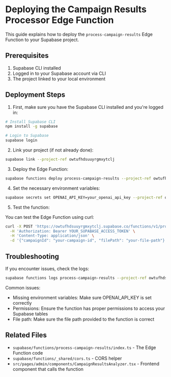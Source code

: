 # Deploying the Campaign Results Processor Edge Function

This guide explains how to deploy the `process-campaign-results` Edge Function to your Supabase project.

## Prerequisites

1. Supabase CLI installed
2. Logged in to your Supabase account via CLI
3. The project linked to your local environment

## Deployment Steps

1. First, make sure you have the Supabase CLI installed and you're logged in:

```bash
# Install Supabase CLI
npm install -g supabase

# Login to Supabase
supabase login
```

2. Link your project (if not already done):

```bash
supabase link --project-ref owtufhdsuuyrgmxytclj
```

3. Deploy the Edge Function:

```bash
supabase functions deploy process-campaign-results --project-ref owtufhdsuuyrgmxytclj
```

4. Set the necessary environment variables:

```bash
supabase secrets set OPENAI_API_KEY=your_openai_api_key --project-ref owtufhdsuuyrgmxytclj
```

5. Test the function:

You can test the Edge Function using curl:

```bash
curl -X POST 'https://owtufhdsuuyrgmxytclj.supabase.co/functions/v1/process-campaign-results' \
  -H 'Authorization: Bearer YOUR_SUPABASE_ACCESS_TOKEN' \
  -H 'Content-Type: application/json' \
  -d '{"campaignId": "your-campaign-id", "filePath": "your-file-path"}'
```

## Troubleshooting

If you encounter issues, check the logs:

```bash
supabase functions logs process-campaign-results --project-ref owtufhdsuuyrgmxytclj
```

Common issues:
- Missing environment variables: Make sure OPENAI_API_KEY is set correctly
- Permissions: Ensure the function has proper permissions to access your Supabase tables
- File path: Make sure the file path provided to the function is correct

## Related Files

- `supabase/functions/process-campaign-results/index.ts` - The Edge Function code
- `supabase/functions/_shared/cors.ts` - CORS helper
- `src/pages/admin/components/CampaignResultsAnalyzer.tsx` - Frontend component that calls the function 
